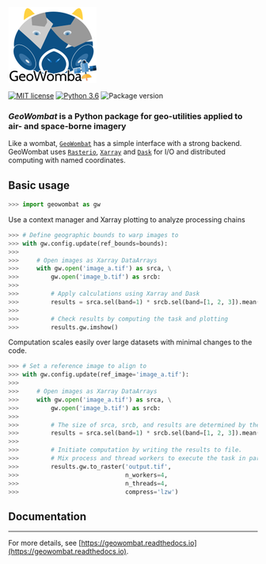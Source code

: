 ![](data/logo.png)

[![MIT license](https://img.shields.io/badge/License-MIT-black.svg)](https://lbesson.mit-license.org/)
[![Python 3.6](https://img.shields.io/badge/python-3.x-black.svg)](https://www.python.org/downloads/release/python-360/)
![Package version](https://img.shields.io/badge/version-1.2.5-blue.svg?cacheSeconds=2592000)

### *GeoWombat* is a Python package for geo-utilities applied to air- and space-borne imagery

Like a wombat, [`GeoWombat`](https://github.com/jgrss/geowombat) has a simple interface with a strong backend. GeoWombat uses
[`Rasterio`](https://github.com/mapbox/rasterio), [`Xarray`](http://xarray.pydata.org/en/stable/) and [`Dask`](https://dask.org/) 
for I/O and distributed computing with named coordinates.

## Basic usage

```python
>>> import geowombat as gw
```

Use a context manager and Xarray plotting to analyze processing chains

```python
>>> # Define geographic bounds to warp images to
>>> with gw.config.update(ref_bounds=bounds):
>>>
>>>     # Open images as Xarray DataArrays
>>>     with gw.open('image_a.tif') as srca, \
>>>         gw.open('image_b.tif') as srcb:
>>>
>>>         # Apply calculations using Xarray and Dask
>>>         results = srca.sel(band=1) * srcb.sel(band=[1, 2, 3]).mean(dim='band')
>>>
>>>         # Check results by computing the task and plotting
>>>         results.gw.imshow()
```

Computation scales easily over large datasets with minimal changes to the code.

```python
>>> # Set a reference image to align to
>>> with gw.config.update(ref_image='image_a.tif'):
>>>
>>>     # Open images as Xarray DataArrays
>>>     with gw.open('image_a.tif') as srca, \
>>>         gw.open('image_b.tif') as srcb:
>>>
>>>         # The size of srca, srcb, and results are determined by the configuration context
>>>         results = srca.sel(band=1) * srcb.sel(band=[1, 2, 3]).mean(dim='band')
>>>
>>>         # Initiate computation by writing the results to file. 
>>>         # Mix process and thread workers to execute the task in parallel. 
>>>         results.gw.to_raster('output.tif', 
>>>                              n_workers=4, 
>>>                              n_threads=4,
>>>                              compress='lzw')
```

## Documentation
---

For more details, see [https://geowombat.readthedocs.io](https://geowombat.readthedocs.io).
